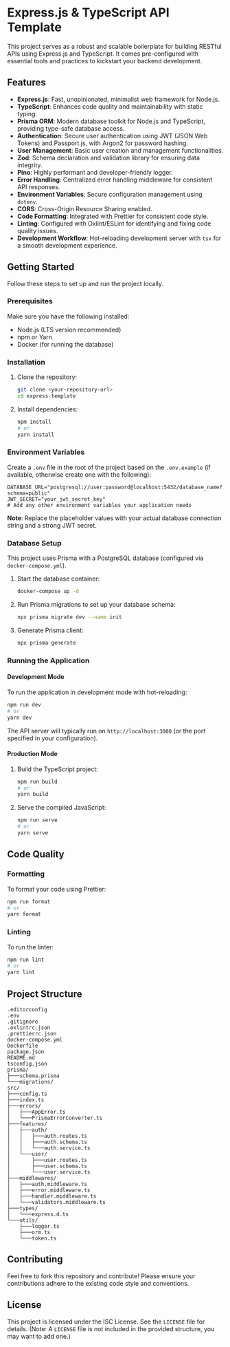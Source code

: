 # Express.js & TypeScript API Template

This project serves as a robust and scalable boilerplate for building RESTful APIs using Express.js and TypeScript. It comes pre-configured with essential tools and practices to kickstart your backend development.

## Features

-   **Express.js**: Fast, unopinionated, minimalist web framework for Node.js.
-   **TypeScript**: Enhances code quality and maintainability with static typing.
-   **Prisma ORM**: Modern database toolkit for Node.js and TypeScript, providing type-safe database access.
-   **Authentication**: Secure user authentication using JWT (JSON Web Tokens) and Passport.js, with Argon2 for password hashing.
-   **User Management**: Basic user creation and management functionalities.
-   **Zod**: Schema declaration and validation library for ensuring data integrity.
-   **Pino**: Highly performant and developer-friendly logger.
-   **Error Handling**: Centralized error handling middleware for consistent API responses.
-   **Environment Variables**: Secure configuration management using `dotenv`.
-   **CORS**: Cross-Origin Resource Sharing enabled.
-   **Code Formatting**: Integrated with Prettier for consistent code style.
-   **Linting**: Configured with Oxlint/ESLint for identifying and fixing code quality issues.
-   **Development Workflow**: Hot-reloading development server with `tsx` for a smooth development experience.

## Getting Started

Follow these steps to set up and run the project locally.

### Prerequisites

Make sure you have the following installed:

-   Node.js (LTS version recommended)
-   npm or Yarn
-   Docker (for running the database)

### Installation

1.  Clone the repository:

    ```bash
    git clone <your-repository-url>
    cd express-template
    ```

2.  Install dependencies:

    ```bash
    npm install
    # or
    yarn install
    ```

### Environment Variables

Create a `.env` file in the root of the project based on the `.env.example` (if available, otherwise create one with the following):

```env
DATABASE_URL="postgresql://user:password@localhost:5432/database_name?schema=public"
JWT_SECRET="your_jwt_secret_key"
# Add any other environment variables your application needs
```

**Note**: Replace the placeholder values with your actual database connection string and a strong JWT secret.

### Database Setup

This project uses Prisma with a PostgreSQL database (configured via `docker-compose.yml`).

1.  Start the database container:

    ```bash
    docker-compose up -d
    ```

2.  Run Prisma migrations to set up your database schema:

    ```bash
    npx prisma migrate dev --name init
    ```

3.  Generate Prisma client:

    ```bash
    npx prisma generate
    ```

### Running the Application

#### Development Mode

To run the application in development mode with hot-reloading:

```bash
npm run dev
# or
yarn dev
```

The API server will typically run on `http://localhost:3000` (or the port specified in your configuration).

#### Production Mode

1.  Build the TypeScript project:

    ```bash
    npm run build
    # or
    yarn build
    ```

2.  Serve the compiled JavaScript:

    ```bash
    npm run serve
    # or
    yarn serve
    ```

## Code Quality

### Formatting

To format your code using Prettier:

```bash
npm run format
# or
yarn format
```

### Linting

To run the linter:

```bash
npm run lint
# or
yarn lint
```

## Project Structure

```
.editorconfig
.env
.gitignore
.oxlintrc.json
.prettierrc.json
docker-compose.yml
Dockerfile
package.json
README.md
tsconfig.json
prisma/
├───schema.prisma
└───migrations/
src/
├───config.ts
├───index.ts
├───errors/
│   ├───AppError.ts
│   └───PrismaErrorConverter.ts
├───features/
│   ├───auth/
│   │   ├───auth.routes.ts
│   │   ├───auth.schema.ts
│   │   └───auth.service.ts
│   └───user/
│       ├───user.routes.ts
│       ├───user.schema.ts
│       └───user.service.ts
├───middlewares/
│   ├───auth.middleware.ts
│   ├───error.middleware.ts
│   ├───handler.middleware.ts
│   └───validators.middleware.ts
├───types/
│   └───express.d.ts
└───utils/
    ├───logger.ts
    ├───orm.ts
    └───token.ts
```

## Contributing

Feel free to fork this repository and contribute! Please ensure your contributions adhere to the existing code style and conventions.

## License

This project is licensed under the ISC License. See the `LICENSE` file for details. (Note: A `LICENSE` file is not included in the provided structure, you may want to add one.)